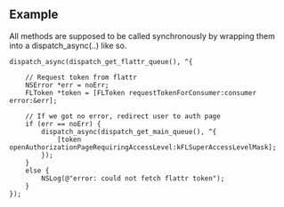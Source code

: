 ## Example

All methods are supposed to be called synchronously by wrapping them into a dispatch_async(..) like so.

	dispatch_async(dispatch_get_flattr_queue(), ^{
		
		// Request token from flattr
		NSError *err = noErr;
		FLToken *token = [FLToken requestTokenForConsumer:consumer error:&err];
		
		// If we got no error, redirect user to auth page
		if (err == noErr) {
			dispatch_async(dispatch_get_main_queue(), ^{
				[token openAuthorizationPageRequiringAccessLevel:kFLSuperAccessLevelMask];
			});
		}
		else {
			NSLog(@"error: could not fetch flattr token");
		}
	});